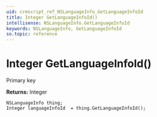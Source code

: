 ```yaml
---
uid: crmscript_ref_NSLanguageInfo_GetLanguageInfoId
title: Integer GetLanguageInfoId()
intellisense: NSLanguageInfo.GetLanguageInfoId
keywords: NSLanguageInfo, GetLanguageInfoId
so.topic: reference
---
```


# Integer GetLanguageInfoId()

Primary key

**Returns:** Integer

```crmscript
NSLanguageInfo thing;
Integer languageInfoId  = thing.GetLanguageInfoId();
```

